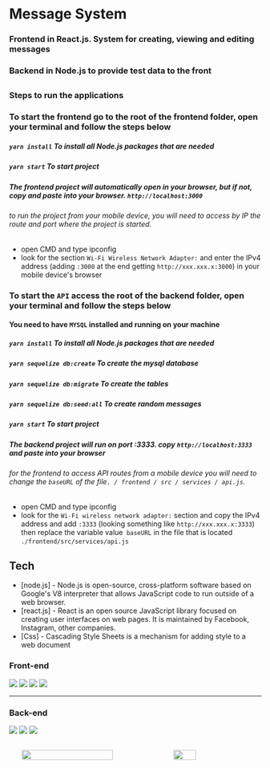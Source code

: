 # Message System
### Frontend in React.js. System for creating, viewing and editing messages
### Backend in Node.js to provide test data to the front
##
### Steps to run the applications

### To start the frontend go to the root of the frontend folder, open your terminal and follow the steps below

##### `yarn install` To install all Node.js packages that are needed
##### `yarn start` To start project
##### The frontend project will automatically open in your browser, but if not, copy and paste into your browser. `http://localhost:3000`
###### to run the project from your mobile device, you will need to access by IP the route and port where the project is started.
- open CMD and type ipconfig
- look for the section `Wi-Fi Wireless Network Adapter:` and enter the IPv4 address (adding `:3000` at the end
 getting `http://xxx.xxx.x:3000`) in your mobile device's browser
### To start the `API` access the root of the backend folder, open your terminal and follow the steps below

#### You need to have `MYSQL` installed and running on your machine
##### `yarn install` To install all Node.js packages that are needed
##### `yarn sequelize db:create` To create the mysql database
##### `yarn sequelize db:migrate` To create the tables
##### `yarn sequelize db:seed:all` To create random messages
##### `yarn start` To start project
##### The backend project will run on port :3333. copy `http://localhost:3333` and paste into your browser
###### for the frontend to access API routes from a mobile device you will need to change the `baseURL` of the file`. / frontend / src / services / api.js`.
- open CMD and type ipconfig
- look for the `Wi-Fi wireless network adapter:` section and copy the IPv4 address and add `:3333` (looking something like `http://xxx.xxx.x:3333`) then replace the variable value` baseURL` in the file that is located `./frontend/src/services/api.js`
## Tech
- [node.js] - Node.js is open-source, cross-platform software based on Google's V8 interpreter that allows JavaScript code to run outside of a web browser.
- [react.js] - React is an open source JavaScript library focused on creating user interfaces on web pages. It is maintained by Facebook, Instagram, other companies.
- [Css] - Cascading Style Sheets is a mechanism for adding style to a web document

<div>
  <div>
    <h3>Front-end</h3>
    <img src="https://img.shields.io/badge/JavaScript-323330?style=for-the-badge&logo=javascript&logoColor=F7DF1E">
    <img src="https://img.shields.io/badge/React-20232A?style=for-the-badge&logo=react&logoColor=61DAFB">
    <img src="https://img.shields.io/badge/HTML5-E34F26?style=for-the-badge&logo=html5&logoColor=white">
    <img src="https://img.shields.io/badge/CSS3-1572B6?style=for-the-badge&logo=css3&logoColor=white">
  </div>
  <hr>
  <div>
    <h3>Back-end</h3>
    <img src="https://img.shields.io/badge/Node.js-43853D?style=for-the-badge&logo=node.js&logoColor=white">
    <img src="https://img.shields.io/badge/Express.js-404D59?style=for-the-badge">
    <img src="https://img.shields.io/badge/JavaScript-323330?style=for-the-badge&logo=javascript&logoColor=F7DF1E">
  </div>
</div>

##

 <div style="display:flex;justify-content:center;align-items:center;">
  <img src="https://i.imgur.com/JoE4cwM.jpg" width="60%">
  <img src="https://i.imgur.com/hKqQYJx.jpg" width="30%">
 </div>

